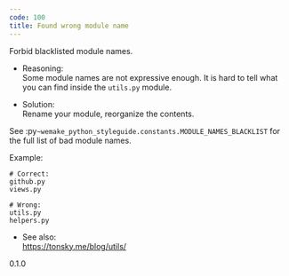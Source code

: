 ```yaml
---
code: 100
title: Found wrong module name
---
```


Forbid blacklisted module names.

  - Reasoning:  
    Some module names are not expressive enough. It is hard to tell what
    you can find inside the `utils.py` module.

  - Solution:  
    Rename your module, reorganize the contents.

See :py`~wemake_python_styleguide.constants.MODULE_NAMES_BLACKLIST` for
the full list of bad module names.

Example:

    # Correct:
    github.py
    views.py
    
    # Wrong:
    utils.py
    helpers.py

  - See also:  
    <https://tonsky.me/blog/utils/>

<div class="versionadded">

0.1.0

</div>